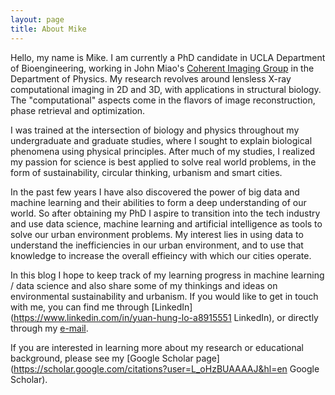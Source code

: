 ```yaml
---
layout: page
title: About Mike
---
```


Hello, my name is Mike. I am currently a PhD candidate in UCLA Department of Bioengineering, working in John Miao's [Coherent Imaging Group](http://www.physics.ucla.edu/research/imaging/ "Miao Group") in the Department of Physics. My research revolves around lensless X-ray computational imaging in 2D and 3D, with applications in structural biology. The "computational" aspects come in the flavors of image reconstruction, phase retrieval and optimization. 

I was trained at the intersection of biology and physics throughout my undergraduate and graduate studies, where I sought to explain biological phenomena using physical principles. After much of my studies, I realized my passion for science is best applied to solve real world problems, in the form of sustainability, circular thinking, urbanism and smart cities. 

In the past few years I have also discovered the power of big data and machine learning and their abilities to form a deep understanding of our world. So after obtaining my PhD I aspire to transition into the tech industry and use data science, machine learning and artificial intelligence as tools to solve our urban environment problems. My interest lies in using data to understand the inefficiencies in our urban environment, and to use that knowledge to increase the overall effieincy with which our cities operate.

In this blog I hope to keep track of my learning progress in machine learning / data science and also share some of my thinkings and ideas on environmental sustainability and urbanism. If you would like to get in touch with me, you can find me through [LinkedIn](https://www.linkedin.com/in/yuan-hung-lo-a8915551 LinkedIn), or directly through my [e-mail](mailto:yourname@companyname.com).

If you are interested in learning more about my research or educational background, please see my [Google Scholar page](https://scholar.google.com/citations?user=L_oHzBUAAAAJ&hl=en Google Scholar).



  
